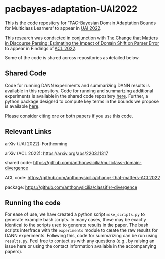 # pacbayes-adaptation-UAI2022

This is the code repository for “PAC-Bayesian Domain Adaptation Bounds for Multiclass Learners” to appear in [UAI 2022](https://www.auai.org/uai2022/).

This research was conducted in conjunction with [The Change that Matters in Discourse Parsing: Estimating the Impact of Domain Shift on Parser Error](https://arxiv.org/abs/2203.11317) to appear in Findings of [ACL 2022](https://www.2022.aclweb.org). 

Some of the code is shared across repositories as detailed below.

## Shared Code
Code for running DANN experiments and summarizing DANN results is available in this repository. Code for running and summarizing additional experiments is available in the shared code repository [here](https://github.com/anthonysicilia/multiclass-domain-divergence). Further, a python package designed to compute key terms in the bounds we propose is available [here](https://github.com/anthonysicilia/classifier-divergence).

Please consider citing one or both papers if you use this code.

## Relevant Links
arXiv (UAI 2022): Forthcoming

arXiv (ACL 2022): https://arxiv.org/abs/2203.11317

shared code: https://github.com/anthonysicilia/multiclass-domain-divergence

ACL code: https://github.com/anthonysicilia/change-that-matters-ACL2022

package: https://github.com/anthonysicilia/classifier-divergence

## Running the code
For ease of use, we have created a python script ```make_scripts.py``` to generate example bash scripts. In many cases, these may be exactly identical to the scripts used to generate results in the paper. The bash scripts interfrace with the ```experiments``` module to create the raw results for DANN experiments. Following this, code for summarizing can be run using ```results.py```. Feel free to contact us with any questions (e.g., by raising an issue here or using the contact information available in the accompanying papers).
